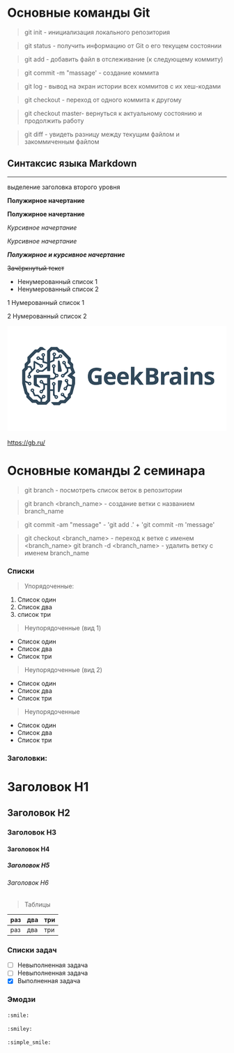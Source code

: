 # Основные команды Git

> git init - инициализация локального репозитория

> git status - получить информацию от Git о его текущем состоянии

> git add - добавить файл в отслеживание (к следующему коммиту)

>git commit -m "massage' - создание коммита

>git log - вывод на экран истории всех коммитов с их хеш-кодами

>git checkout - переход от одного коммита к другому

>git checkout master- вернуться к актуальному состоянию и продолжить работу

>git diff - увидеть разницу между текущим файлом и закоммиченным файлом

## Синтаксис языка Markdown

---
выделение заголовка второго уровня

**Полужирное начертание**

__Полужирное начертание__

*Курсивное начертание*

_Курсивное начертание_

***Полужирное и курсивное начертание***

~~Зачёркнутый текст~~

* Ненумерованный список 1
* Ненумерованный список 2

1 Нумерованный список 1

2 Нумерованный список 2

![добавление картинки](geekbrains.png)

https://gb.ru/

# Основные команды 2 семинара

> git branch - посмотреть список веток в репозитории

> git branch <branch_name> - создание ветки с названием branch_name

> git commit -am "message" - 'git add .' + 'git commit -m 'message'

> git checkout <branch_name> - переход к ветке с именем <branch_name>
> git branch -d <branch_name> - удалить ветку с именем branch_name


### Списки

> Упорядоченные:
1. Список один
2. Список два
3. список три

> Неупорядоченные (вид 1)
* Список один
* Список два
* Список три

> Неупорядоченные (вид 2)
- Список один
- Список два
- Список три

> Неупорядоченные
+ Список один
+ Список два
+ Список три

### Заголовки:

# Заголовок Н1
## Заголовок Н2
### Заголовок Н3
#### Заголовок Н4
##### Заголовок Н5
###### Заголовок Н6

> Таблицы

| раз | два | три |
|-----|-----|-----|
| раз | два | три |

### Списки задач
- [ ] Невыполненная задача
- [ ] Невыполненная задача
- [X] Выполненная задача 

### Эмодзи

`:smile:`

`:smiley:`

`:simple_smile:`

